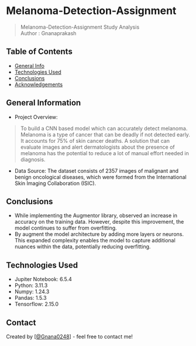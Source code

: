 # Melanoma-Detection-Assignment
> Melanoma-Detection-Assignment Study Analysis <br>
Author : Gnanaprakash <br>

## Table of Contents
* [General Info](#general-information)
* [Technologies Used](#technologies-used)
* [Conclusions](#conclusions)
* [Acknowledgements](#acknowledgements)

<!-- You can include any other section that is pertinent to your problem -->

## General Information
- Project Overview:

> To build a CNN based model which can accurately detect melanoma. Melanoma is a type of cancer that can be deadly if not detected early. It accounts for 75% of skin cancer deaths. A solution that can evaluate images and alert dermatologists about the presence of melanoma has the potential to reduce a lot of manual effort needed in diagnosis.

- Data Source: The dataset consists of 2357 images of malignant and benign oncological diseases, which were formed from the International Skin Imaging Collaboration (ISIC). 
## Conclusions
- While implementing the Augmentor library, observed an increase in accuracy on the training data. However, despite this improvement, the model continues to suffer from overfitting.
- By augment the model architecture by adding more layers or neurons. This expanded complexity enables the model to capture additional nuances within the data, potentially reducing overfitting.
<!-- You don't have to answer all the questions - just the ones relevant to your project. -->


## Technologies Used
- Jupiter Notebook: 6.5.4
- Python: 3.11.3
- Numpy: 1.24.3
- Pandas: 1.5.3
- Tensorflow: 2.15.0

<!-- As the libraries versions keep on changing, it is recommended to mention the version of library used in this project -->

## Contact
Created by [[@Gnana0248](https://github.com/Gnana0248)] - feel free to contact me!

<!-- Optional -->
<!-- ## License -->
<!-- This project is open source and available under the [... License](). -->

<!-- You don't have to include all sections - just the one's relevant to your project -->
